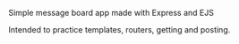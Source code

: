Simple message board app made with Express and EJS

Intended to practice templates, routers, getting and posting.
